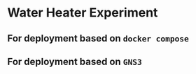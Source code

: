 # Water Heater Experiment

## For deployment based on `docker compose`

## For deployment based on `GNS3`
